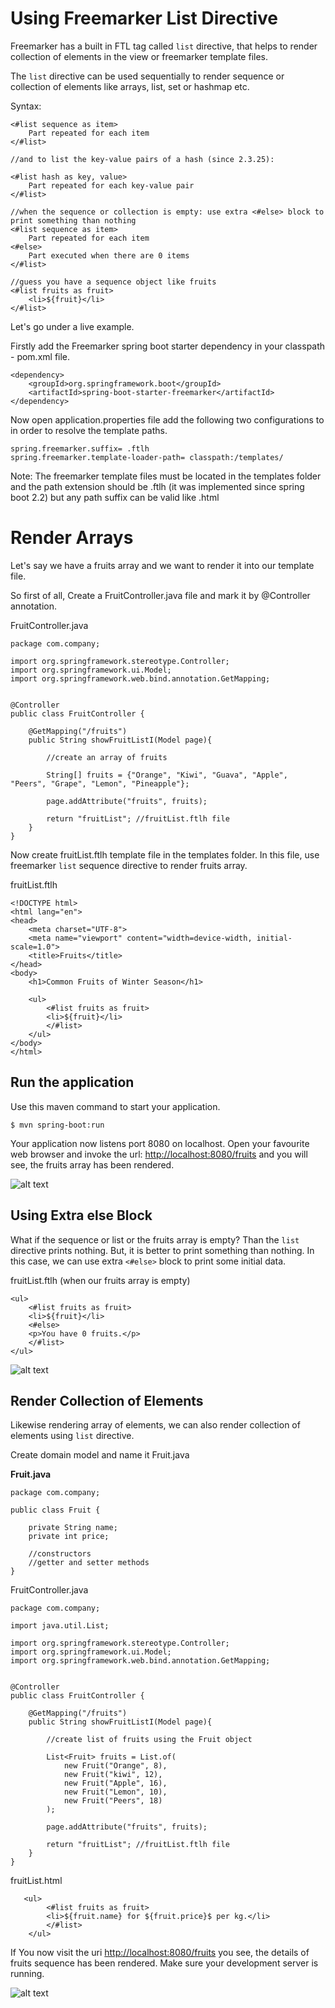 # Using Freemarker List Directive

Freemarker has a built in FTL tag called ```list``` directive, that helps to render collection of elements in the view or freemarker template files.

The ```list``` directive can be used sequentially to render sequence or collection of elements like arrays, list, set or hashmap etc.

Syntax: 

```
<#list sequence as item>
    Part repeated for each item
</#list>

//and to list the key-value pairs of a hash (since 2.3.25):

<#list hash as key, value>
    Part repeated for each key-value pair
</#list>

//when the sequence or collection is empty: use extra <#else> block to print something than nothing
<#list sequence as item>
    Part repeated for each item
<#else>
    Part executed when there are 0 items
</#list>

//guess you have a sequence object like fruits
<#list fruits as fruit>
    <li>${fruit}</li>
</#list>

```


Let's go under a live example.

Firstly add the Freemarker spring boot starter dependency in your classpath - pom.xml file.

```
<dependency>
    <groupId>org.springframework.boot</groupId>
    <artifactId>spring-boot-starter-freemarker</artifactId>
</dependency>
```

Now open application.properties file add the following two configurations to in order to resolve the template paths.

```
spring.freemarker.suffix= .ftlh
spring.freemarker.template-loader-path= classpath:/templates/
```

Note: The freemarker template files must be located in the templates folder and the path extension should be .ftlh  (it was implemented since spring boot 2.2) but any path suffix can be valid like .html

# Render Arrays

Let's say we have a fruits array and we want to render it into our template file.

So first of all, Create a FruitController.java file and mark it by @Controller annotation. 

FruitController.java

```
package com.company;

import org.springframework.stereotype.Controller;
import org.springframework.ui.Model;
import org.springframework.web.bind.annotation.GetMapping;


@Controller
public class FruitController {

    @GetMapping("/fruits")
    public String showFruitListI(Model page){

        //create an array of fruits

        String[] fruits = {"Orange", "Kiwi", "Guava", "Apple", "Peers", "Grape", "Lemon", "Pineapple"};

        page.addAttribute("fruits", fruits);

        return "fruitList"; //fruitList.ftlh file
    }
}
```

Now create fruitList.ftlh template file in the templates folder. In this file, use freemarker ```list``` sequence directive to render fruits array.

fruitList.ftlh

```
<!DOCTYPE html>
<html lang="en">
<head>
    <meta charset="UTF-8">
    <meta name="viewport" content="width=device-width, initial-scale=1.0">
    <title>Fruits</title>
</head>
<body>
    <h1>Common Fruits of Winter Season</h1>
    
    <ul>
        <#list fruits as fruit>
        <li>${fruit}</li>
        </#list>
    </ul>
</body>
</html>
```

## Run the application

Use this maven command to start your application. 

```
$ mvn spring-boot:run
```

Your application now listens port 8080 on localhost. Open your favourite web browser and invoke the url: [http://localhost:8080/fruits](http://localhost:8080/fruits) and you will see, the fruits array has been rendered.

![alt text](image.png)

## Using Extra else Block

What if the sequence or list or the fruits array is empty? Than the ```list``` directive prints nothing. But, it is better to print something than nothing. In this case, we can use extra ```<#else>``` block to print some initial data.

fruitList.ftlh (when our fruits array is empty)

```
<ul>
    <#list fruits as fruit>
    <li>${fruit}</li>
    <#else>
    <p>You have 0 fruits.</p>
    </#list>
</ul>
```

![alt text](image2.png)


## Render Collection of Elements 

Likewise rendering array of elements, we can also render collection of elements using ```list``` directive.

Create domain model and name it Fruit.java 

**Fruit.java**

```
package com.company;

public class Fruit {

    private String name;
    private int price;

    //constructors
    //getter and setter methods
}
```

FruitController.java

```
package com.company;

import java.util.List;

import org.springframework.stereotype.Controller;
import org.springframework.ui.Model;
import org.springframework.web.bind.annotation.GetMapping;


@Controller
public class FruitController {

    @GetMapping("/fruits")
    public String showFruitListI(Model page){

        //create list of fruits using the Fruit object

        List<Fruit> fruits = List.of(
            new Fruit("Orange", 8),
            new Fruit("kiwi", 12),
            new Fruit("Apple", 16),
            new Fruit("Lemon", 10),
            new Fruit("Peers", 18)
        );

        page.addAttribute("fruits", fruits);
        
        return "fruitList"; //fruitList.ftlh file
    }
}
```

fruitList.html

```
   <ul>
        <#list fruits as fruit>
        <li>${fruit.name} for ${fruit.price}$ per kg.</li>
        </#list>
    </ul>
```

If You now visit the uri [http://localhost:8080/fruits](http://localhost:8080/fruits) you see, the details of fruits sequence has been rendered. Make sure your development server is running.

![alt text](image3.png)